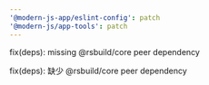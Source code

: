 ```yaml
---
'@modern-js-app/eslint-config': patch
'@modern-js/app-tools': patch
---
```


fix(deps): missing @rsbuild/core peer dependency

fix(deps): 缺少 @rsbuild/core peer dependency
